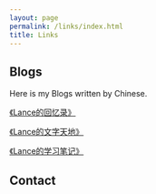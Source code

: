 ```yaml
---
layout: page
permalink: /links/index.html
title: Links
---
```


## Blogs

Here is my Blogs written by Chinese.

[《Lance的回忆录》](https://mieclance.club/bao/lance-memoirs)

[《Lance的文字天地》](https://mieclance.club/bao/lance-library)

[《Lance的学习笔记》](https://mieclance.club/bao/lance-note)

## Contact

<!-- Calendly inline widget begin -->

<div class="calendly-inline-widget" data-url="https://calendly.com/lancecai/meet-with-lance" style="min-width:320px;height:630px;"></div>
<script type="text/javascript" src="https://assets.calendly.com/assets/external/widget.js" async></script>

<!-- Calendly inline widget end -->

